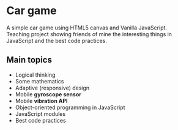 # Car game

A simple car game using HTML5 canvas and Vanilla JavaScript.  
Teaching project showing friends of mine the interesting things in JavaScript and the best code practices.

## Main topics

- Logical thinking
- Some mathematics
- Adaptive (responsive) design
- Mobile **gyroscope sensor**
- Mobile **vibration API**
- Object-oriented programming in JavaScript
- JavaScript modules
- Best code practices